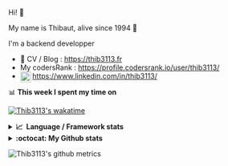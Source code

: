 Hi! 👋

My name is Thibaut, alive since 1994 🍷

I'm a backend developper

-   📝 CV / Blog : https://thib3113.fr
-   My codersRank : https://profile.codersrank.io/user/thib3113/
-   <a href="https://www.linkedin.com/in/thib3113/"><img align="left" alt="Thib3113's Linkedin" width="21px" src="https://raw.githubusercontent.com/peterthehan/peterthehan/master/assets/linkedin.svg" /></a> https://www.linkedin.com/in/thib3113/

📊 **This week I spent my time on**

[![Thib3113's wakatime](https://github-readme-stats.vercel.app/api/wakatime?username=thib3113&layout=default&theme=dracula&langs_count=6&hide_title=true&hide_border=true)](https://wakatime.com/@thib3113)

<details>
  <summary><b>📈&nbsp;&nbsp;Language&nbsp;/&nbsp;Framework stats</b></summary>
  <br/>  
  <a href='https://profile.codersrank.io/user/thib3113/'>
  <img src='http://cr-skills-chart-widget.azurewebsites.net/api/api?username=thib3113&padding=30&skills=php,batchfile,javascript,less,mysql,reactjs,scss,shell,typescript,vue'>
  </a>
</details>

<details>
  <summary><b>:octocat: My Github stats</b></summary>
  <br/>  
  
  <img src="https://github-readme-stats.vercel.app/api?username=thib3113&theme=dracula&show_icons=true&" alt="Thib3113's GitHub stats" />

<!--START_SECTION:activity-->

1. 🎉 Merged PR [#64](https://github.com/thib3113/unifi-blockips-srv/pull/64) in [thib3113/unifi-blockips-srv](https://github.com/thib3113/unifi-blockips-srv)
2. 🎉 Merged PR [#1](https://github.com/thib3113/node-red-contrib-unifi-client/pull/1) in [thib3113/node-red-contrib-unifi-client](https://github.com/thib3113/node-red-contrib-unifi-client)
3. 💪 Opened PR [#1](https://github.com/thib3113/node-red-contrib-unifi-client/pull/1) in [thib3113/node-red-contrib-unifi-client](https://github.com/thib3113/node-red-contrib-unifi-client)
4. 🎉 Merged PR [#249](https://github.com/thib3113/unifi-client/pull/249) in [thib3113/unifi-client](https://github.com/thib3113/unifi-client)
5. ❗️ Closed issue [#248](https://github.com/thib3113/unifi-client/issues/248) in [thib3113/unifi-client](https://github.com/thib3113/unifi-client)
 <!--END_SECTION:activity-->

</details>

![Thib3113's github metrics](https://gist.githubusercontent.com/thib3113/83a96e16f8bca103f1b0e376186c66ec/raw/github-metrics.svg)
